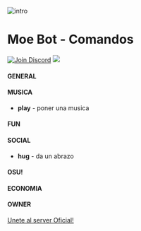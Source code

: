 ![intro](https://i.imgur.com/cZy8YvL.png)
# Moe Bot - Comandos
[![Join Discord](https://img.shields.io/badge/discord-join-7289DA.svg)](https://discord.gg/wJEJtmF)  [<img src="https://img.shields.io/badge/Support-me!-orange.svg">](https://www.paypal.me/MoeSupport)
#### **GENERAL**
#### **MUSICA**
* **play** - poner una musica
#### **FUN**
#### **SOCIAL**
* **hug** - da un abrazo
#### **OSU!**
#### **ECONOMIA**
#### **OWNER**










[Unete al server Oficial!](https://discord.gg/red)
